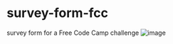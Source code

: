 # survey-form-fcc
survey form for a Free Code Camp challenge 
![image](https://github.com/Edmitsu/survey-form-fcc/assets/65257443/e91c31d0-8dc1-4c4b-b395-1685111dae27)

